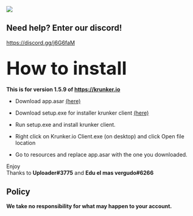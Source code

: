 <img src="https://i.imgur.com/Z2tkF5j.png"><br>
## Need help? Enter our discord!
<a href="https://discord.gg/j6G6faM" target="_blank">https://discord.gg/j6G6faM</a>

## <font size="20px">How to install</font><br>
**This is for version 1.5.9 of https://krunker.io**

- Download app.asar <a href="#">(here)</a>

- Download setup.exe for installer krunker client <a href="https://client.krunker.io/setup.exe" target="_blank">(here)</a>

- Run setup.exe and install krunker client.

- Right click on Krunker.io Client.exe (on desktop) and click Open file location

- Go to resources and replace app.asar with the one you downloaded.

Enjoy<br>
Thanks to <b>Uploader#3775</b> and <b>Edu el mas vergudo#6266</b>

## Policy
<b>We take no responsibility for what may happen to your account.</b>
